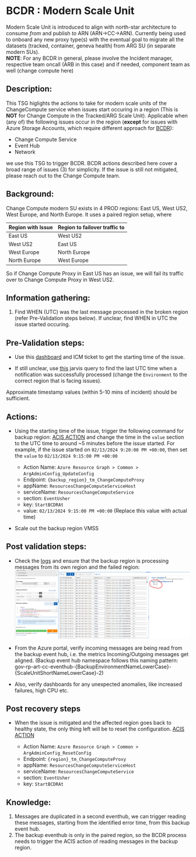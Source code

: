 # BCDR : Modern Scale Unit
Modern Scale Unit is introduced to align with north-star architecture to consume *from* and publish *to* ARN (ARN->CC->ARN). Currently being used to onboard any new proxy type(s) with the eventual goal to migrate all the datasets (tracked, container, geneva health) from ARG SU (in separate modern SUs).  
**NOTE**: For any BCDR in general, please involve the Incident manager, respective team oncall (ARB in this case) and if needed, component team as well (change compute here)

## Description:
This TSG higlights the actions to take for modern scale units of the ChangeCompute service when issues start occuring in a region (This is **NOT** for Change Compute in the Tracked/ARG Scale Unit).
Applicable when (any of) the following issues occur in the region (**except** for issues with Azure Storage Accounts, which require different approach for [BCDR](./StorageAccountsBCDR.md)):
   - Change Compute Service 
   - Event Hub
   - Network

we use this TSG to trigger BCDR.
BCDR actions described here cover a broad range of issues (3) for simplicity.
If the issue is still not mitigated, please reach out to the Change Compute team.

## Background: 
Change Compute modern SU exists in 4 PROD regions: East US, West US2, West Europe, and North Europe. It uses a paired region setup, where

| Region with Issue         | Region to failover traffic to     | 
|---------------------------|-----------------------------------|
| East US                   | West US2                          | 
| West US2                  | East US                           |
| West Europe               | North Europe                      |
| North Europe              | West Europe                       |

So if Change Compute Proxy in East US has an issue, we will fail its traffic over to Change Compute Proxy in West US2. 

## Information gathering:
1. Find WHEN (UTC) was the last message processed in the broken region (refer Pre-Validation steps below). If unclear, find WHEN in UTC the issue started occuring.

## Pre-Validation steps:

- Use this [dashboard](https://portal.microsoftgeneva.com/s/CE509C30?overrides=[{"query":"//dataSources","key":"account","replacement":"AzureResourcesTopology"},{"query":"//*[id='Environment']","key":"value","replacement":""},{"query":"//*[id='ScaleUnit']","key":"value","replacement":"Proxy"}]%20) and ICM ticket to get the starting time of the issue.

- If still unclear, use [this](https://portal.microsoftgeneva.com/s/A0E71CA3) jarvis query to find the last UTC time when a notification was successfully processed (change the `Environment` to the correct region that is facing issues).

Approximate timestamp values (within 5-10 mins of incident) should be sufficient.

## Actions:
 - Using the starting time of the issue, trigger the following command for backup region:
[ACIS ACTION](https://portal.microsoftgeneva.com/563F004C?genevatraceguid=8d85d41a-34b2-4af3-a42b-5f274fe0fedf) and change the time in the `value` section to the UTC time to around ~5 minutes before the issue started. For example, if the issue started on `02/13/2024 9:20:00 PM +00:00`, then set the `value` to `02/13/2024 9:15:00 PM +00:00`
      - Action Name: `Azure Resource Graph > Common > ArgAdminConfig_UpdateConfig`
      - Endpoint: `{backup_region}_tm_ChangeComputeProxy`
      - appName: `ResourcesChangeComputeServiceHost`
      - serviceName: `ResourcesChangeComputeService`
      - section: `EventUsher`
      - key: `StartBCDRAt`
      - value: `02/13/2024 9:15:00 PM +00:00` (Replace this value with actual time)

- Scale out the backup region VMSS

## Post validation steps:
- Check the [logs](https://portal.microsoftgeneva.com/s/980FFB31) and ensure that the backup region is processing messages from its own region and the failed region:
![](../.attachments/Change/ChangeProxyBCDR.png)

- From the Azure portal, verify incoming messages are being read from the backup event hub, i.e. the metrics Incoming/Outgoing messages get aligned.
  (Backup event hub namespace follows this naming pattern: gov-rp-art-cc-eventhub-{BackupEnvironmentNameLowerCase}-{ScaleUnitShortNameLowerCase}-2)
- Also, verify dashboards for any unexpected anomalies, like increased failures, high CPU etc.

## Post recovery steps
 - When the issue is mitigated and the affected region goes back to healthy state, the only thing left will be to reset the configuration.
[ACIS ACTION](https://portal.microsoftgeneva.com/924C0519?genevatraceguid=8d85d41a-34b2-4af3-a42b-5f274fe0fedf)
    
    - Action Name: `Azure Resource Graph > Common > ArgAdminConfig_ResetConfig`
    - Endpoint: `{region}_tm_ChangeComputeProxy`
    - appName: `ResourcesChangeComputeServiceHost`
    - serviceName: `ResourcesChangeComputeService`
    - section: `EventUsher`
    - key: `StartBCDRAt`

## Knowledge:
1. Messages are duplicated in a second eventhub, we can trigger reading these messages, starting from the identified error time, from this backup event hub.
2. The backup eventhub is only in the paired region, so the BCDR process needs to trigger the ACIS action of reading messages in the backup region.
